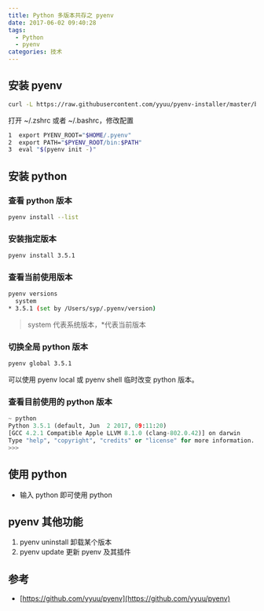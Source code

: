```yaml
---
title: Python 多版本共存之 pyenv
date: 2017-06-02 09:40:28
tags:
  - Python
  - pyenv
categories: 技术
---
```


## 安装 pyenv

```bash
curl -L https://raw.githubusercontent.com/yyuu/pyenv-installer/master/bin/pyenv-installer | bash
```

打开 ~/.zshrc 或者 ~/.bashrc，修改配置

```bash
1  export PYENV_ROOT="$HOME/.pyenv"
2  export PATH="$PYENV_ROOT/bin:$PATH"
3  eval "$(pyenv init -)"
```

<!-- more -->

## 安装 python

### 查看 python 版本

```bash
pyenv install --list
```

### 安装指定版本

```bash
pyenv install 3.5.1
```

### 查看当前使用版本

```bash
pyenv versions
  system
* 3.5.1 (set by /Users/syp/.pyenv/version)
```

> system 代表系统版本，\*代表当前版本

### 切换全局 python 版本

```bash
pyenv global 3.5.1
```

可以使用 pyenv local 或 pyenv shell 临时改变 python 版本。

### 查看目前使用的 python 版本

```python
~ python
Python 3.5.1 (default, Jun  2 2017, 09:11:20)
[GCC 4.2.1 Compatible Apple LLVM 8.1.0 (clang-802.0.42)] on darwin
Type "help", "copyright", "credits" or "license" for more information.
>>>
```

## 使用 python

- 输入 python 即可使用 python

## pyenv 其他功能

1. pyenv uninstall 卸载某个版本
2. pyenv update 更新 pyenv 及其插件

## 参考

- [https://github.com/yyuu/pyenv](https://github.com/yyuu/pyenv)
